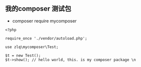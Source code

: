 ## 我的composer 测试包

- composer require mycomposer

```
<?php

require_once './vendor/autoload.php';

use zlq\mycomposer\Test;

$t = new Test();
$t->show(); // hello world, this. is my composer package \n
```